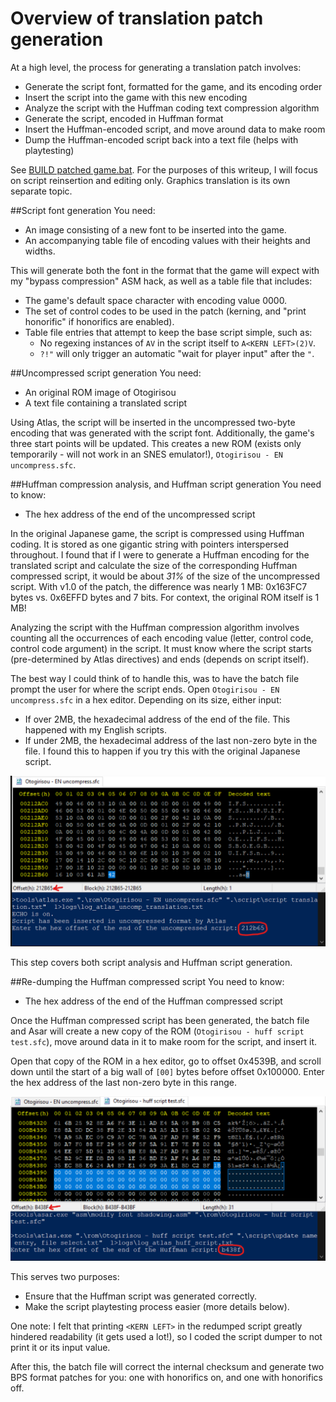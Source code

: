 # Overview of translation patch generation
At a high level, the process for generating a translation patch involves:
- Generate the script font, formatted for the game, and its encoding order
- Insert the script into the game with this new encoding
- Analyze the script with the Huffman coding text compression algorithm
- Generate the script, encoded in Huffman format
- Insert the Huffman-encoded script, and move around data to make room
- Dump the Huffman-encoded script back into a text file (helps with playtesting)

See [BUILD patched game.bat](/BUILD%20patched%20game.bat). For the purposes of
this writeup, I will focus on script reinsertion and editing only. Graphics
translation is its own separate topic.

##Script font generation
You need:
- An image consisting of a new font to be inserted into the game.
- An accompanying table file of encoding values with their heights and widths.

This will generate both the font in the format that the game will expect with my
"bypass compression" ASM hack, as well as a table file that includes:
- The game's default space character with encoding value 0000.
- The set of control codes to be used in the patch (kerning, and "print
  honorific" if honorifics are enabled).
- Table file entries that attempt to keep the base script simple, such as:
  - No regexing instances of `AV` in the script itself to `A<KERN LEFT>(2)V`.
  - `?!"` will only trigger an automatic "wait for player input" after the `"`.

##Uncompressed script generation
You need:
- An original ROM image of Otogirisou
- A text file containing a translated script

Using Atlas, the script will be inserted in the uncompressed two-byte encoding
that was generated with the script font. Additionally, the game's three start
points will be updated. This creates a new ROM (exists only temporarily - will
not work in an SNES emulator!), `Otogirisou - EN uncompress.sfc`.

##Huffman compression analysis, and Huffman script generation
You need to know:
- The hex address of the end of the uncompressed script

In the original Japanese game, the script is compressed using Huffman coding.
It is stored as one gigantic string with pointers interspersed throughout.
I found that if I were to generate a Huffman encoding for the translated script
and calculate the size of the corresponding Huffman compressed script, it would
be about *31%* of the size of the uncompressed script. With v1.0 of the patch,
the difference was nearly 1 MB: 0x163FC7 bytes vs. 0x6EFFD bytes and 7 bits.
For context, the original ROM itself is 1 MB!

Analyzing the script with the Huffman compression algorithm involves counting
all the occurrences of each encoding value (letter, control code, control code
argument) in the script. It must know where the script starts (pre-determined by
Atlas directives) and ends (depends on script itself).

The best way I could think of to handle this, was to have the batch file prompt
the user for where the script ends. Open `Otogirisou - EN uncompress.sfc` in a
hex editor. Depending on its size, either input:
- If over 2MB, the hexadecimal address of the end of the file. This happened
  with my English scripts.
- If under 2MB, the hexadecimal address of the last non-zero byte in the file.
  I found this to happen if you try this with the original Japanese script.

![uncomp hex editor screenshot](/images/example%20for%20end%20of%20uncompressed%20script.png)

This step covers both script analysis and Huffman script generation.

##Re-dumping the Huffman compressed script
You need to know:
- The hex address of the end of the Huffman compressed script

Once the Huffman compressed script has been generated, the batch file and Asar
will create a new copy of the ROM (`Otogirisou - huff script test.sfc`), move
around data in it to make room for the script, and insert it.

Open that copy of the ROM in a hex editor, go to offset 0x4539B, and scroll down
until the start of a big wall of `[00]` bytes before offset 0x100000. Enter the
hex address of the last non-zero byte in this range.

![huffman script hex editor screenshot](/images/example%20for%20end%20of%20huffman%20script.png)

This serves two purposes:
- Ensure that the Huffman script was generated correctly.
- Make the script playtesting process easier (more details below).

One note: I felt that printing `<KERN LEFT>` in the redumped script greatly
hindered readability (it gets used a lot!), so I coded the script dumper to not
print it or its input value.

After this, the batch file will correct the internal checksum and generate two
BPS format patches for you: one with honorifics on, and one with honorifics off.
